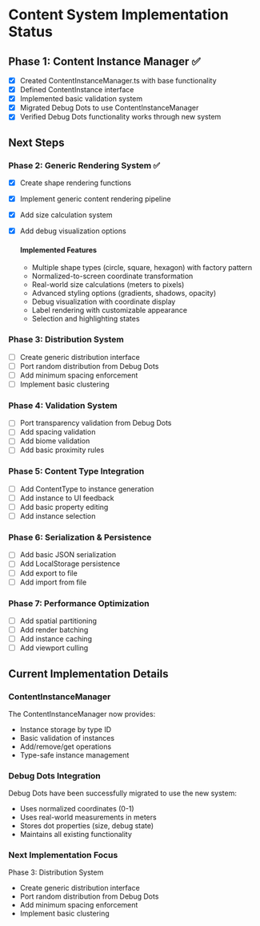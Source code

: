 # Content System Implementation Status

## Phase 1: Content Instance Manager ✅
- [x] Created ContentInstanceManager.ts with base functionality
- [x] Defined ContentInstance interface
- [x] Implemented basic validation system
- [x] Migrated Debug Dots to use ContentInstanceManager
- [x] Verified Debug Dots functionality works through new system

## Next Steps

### Phase 2: Generic Rendering System ✅
- [x] Create shape rendering functions
- [x] Implement generic content rendering pipeline
- [x] Add size calculation system
- [x] Add debug visualization options

    #### Implemented Features
    - Multiple shape types (circle, square, hexagon) with factory pattern
    - Normalized-to-screen coordinate transformation
    - Real-world size calculations (meters to pixels)
    - Advanced styling options (gradients, shadows, opacity)
    - Debug visualization with coordinate display
    - Label rendering with customizable appearance
    - Selection and highlighting states

### Phase 3: Distribution System
- [ ] Create generic distribution interface
- [ ] Port random distribution from Debug Dots
- [ ] Add minimum spacing enforcement
- [ ] Implement basic clustering

### Phase 4: Validation System
- [ ] Port transparency validation from Debug Dots
- [ ] Add spacing validation
- [ ] Add biome validation
- [ ] Add basic proximity rules

### Phase 5: Content Type Integration
- [ ] Add ContentType to instance generation
- [ ] Add instance to UI feedback
- [ ] Add basic property editing
- [ ] Add instance selection

### Phase 6: Serialization & Persistence
- [ ] Add basic JSON serialization
- [ ] Add LocalStorage persistence
- [ ] Add export to file
- [ ] Add import from file

### Phase 7: Performance Optimization
- [ ] Add spatial partitioning
- [ ] Add render batching
- [ ] Add instance caching
- [ ] Add viewport culling

## Current Implementation Details

### ContentInstanceManager
The ContentInstanceManager now provides:
- Instance storage by type ID
- Basic validation of instances
- Add/remove/get operations
- Type-safe instance management

### Debug Dots Integration
Debug Dots have been successfully migrated to use the new system:
- Uses normalized coordinates (0-1)
- Uses real-world measurements in meters
- Stores dot properties (size, debug state)
- Maintains all existing functionality

### Next Implementation Focus
Phase 3: Distribution System
- Create generic distribution interface
- Port random distribution from Debug Dots
- Add minimum spacing enforcement
- Implement basic clustering
